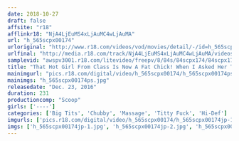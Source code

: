 ```yaml
---
date: 2018-10-27
draft: false
affsite: "r18"
afflinkr18: "NjA4LjEuMS4xLjAuMC4wLjAuMA"
url: "h_565scpx00174"
urloriginal: "http://www.r18.com/videos/vod/movies/detail/-/id=h_565scpx00174"
urlfinal: "http://media.r18.com/track/NjA4LjEuMS4xLjAuMC4wLjAuMA/videos/vod/movies/detail/-/id=h_565scpx00174"
samplevid: "awspv3001.r18.com/litevideo/freepv/8/84s/84scpx174/84scpx174_dmb_w.mp4"
title: "That Hot Girl From Class Is Now A Fat Chick! When I Asked Her To Be Model For My Photography, She Immediately Said Yes! Maybe Now I Can Fuck Her? If She's Loose With Her Body, Then Maybe She's Loose With Her Pussy Too!"
mainimgurl: "pics.r18.com/digital/video/h_565scpx00174/h_565scpx00174ps.jpg"
mainimgs: "h_565scpx00174ps.jpg"
releasedate: "Dec. 23, 2016"
duration: 231
productioncomp: "Scoop"
girls: ['----']
categories: ['Big Tits', 'Chubby', 'Massage', 'Titty Fuck', 'Hi-Def']
imgurls: ['pics.r18.com/digital/video/h_565scpx00174/h_565scpx00174jp-1.jpg', 'pics.r18.com/digital/video/h_565scpx00174/h_565scpx00174jp-2.jpg', 'pics.r18.com/digital/video/h_565scpx00174/h_565scpx00174jp-3.jpg', 'pics.r18.com/digital/video/h_565scpx00174/h_565scpx00174jp-4.jpg', 'pics.r18.com/digital/video/h_565scpx00174/h_565scpx00174jp-5.jpg', 'pics.r18.com/digital/video/h_565scpx00174/h_565scpx00174jp-6.jpg', 'pics.r18.com/digital/video/h_565scpx00174/h_565scpx00174jp-7.jpg', 'pics.r18.com/digital/video/h_565scpx00174/h_565scpx00174jp-8.jpg', 'pics.r18.com/digital/video/h_565scpx00174/h_565scpx00174jp-9.jpg', 'pics.r18.com/digital/video/h_565scpx00174/h_565scpx00174jp-10.jpg', 'pics.r18.com/digital/video/h_565scpx00174/h_565scpx00174jp-11.jpg', 'pics.r18.com/digital/video/h_565scpx00174/h_565scpx00174jp-12.jpg', 'pics.r18.com/digital/video/h_565scpx00174/h_565scpx00174jp-13.jpg', 'pics.r18.com/digital/video/h_565scpx00174/h_565scpx00174jp-14.jpg', 'pics.r18.com/digital/video/h_565scpx00174/h_565scpx00174jp-15.jpg', 'pics.r18.com/digital/video/h_565scpx00174/h_565scpx00174jp-16.jpg', 'pics.r18.com/digital/video/h_565scpx00174/h_565scpx00174jp-17.jpg', 'pics.r18.com/digital/video/h_565scpx00174/h_565scpx00174jp-18.jpg', 'pics.r18.com/digital/video/h_565scpx00174/h_565scpx00174jp-19.jpg', 'pics.r18.com/digital/video/h_565scpx00174/h_565scpx00174jp-20.jpg']
imgs: ['h_565scpx00174jp-1.jpg', 'h_565scpx00174jp-2.jpg', 'h_565scpx00174jp-3.jpg', 'h_565scpx00174jp-4.jpg', 'h_565scpx00174jp-5.jpg', 'h_565scpx00174jp-6.jpg', 'h_565scpx00174jp-7.jpg', 'h_565scpx00174jp-8.jpg', 'h_565scpx00174jp-9.jpg', 'h_565scpx00174jp-10.jpg', 'h_565scpx00174jp-11.jpg', 'h_565scpx00174jp-12.jpg', 'h_565scpx00174jp-13.jpg', 'h_565scpx00174jp-14.jpg', 'h_565scpx00174jp-15.jpg', 'h_565scpx00174jp-16.jpg', 'h_565scpx00174jp-17.jpg', 'h_565scpx00174jp-18.jpg', 'h_565scpx00174jp-19.jpg', 'h_565scpx00174jp-20.jpg']
---
```

